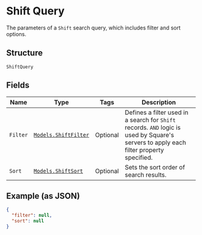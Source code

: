 
# Shift Query

The parameters of a `Shift` search query, which includes filter and sort options.

## Structure

`ShiftQuery`

## Fields

| Name | Type | Tags | Description |
|  --- | --- | --- | --- |
| `Filter` | [`Models.ShiftFilter`](../../doc/models/shift-filter.md) | Optional | Defines a filter used in a search for `Shift` records. `AND` logic is<br>used by Square's servers to apply each filter property specified. |
| `Sort` | [`Models.ShiftSort`](../../doc/models/shift-sort.md) | Optional | Sets the sort order of search results. |

## Example (as JSON)

```json
{
  "filter": null,
  "sort": null
}
```

